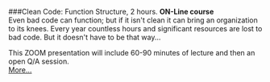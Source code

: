 ###Clean Code: Function Structure, 2 hours.
**ON-Line course**<br>
Even bad code can function; but if it isn't clean it can bring an organization 
to its knees. Every year countless hours and significant resources are lost 
to bad code. But it doesn't have to be that way...

This ZOOM presentation
will include 60-90 minutes of lecture and then an open Q/A session.  
[More...](https://www.eventbrite.com/e/clean-code-wednesday-webinar-with-uncle-bob-6-weeks-registration-135903636435?aff=ebdssbonlinesearch)